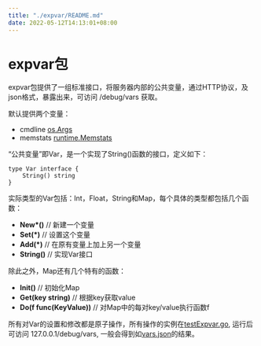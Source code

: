 ```yaml
---
title: "./expvar/README.md"
date: 2022-05-12T14:13:01+08:00
---
```

# expvar包

expvar包提供了一组标准接口，将服务器内部的公共变量，通过HTTP协议，及json格式，暴露出来，可访问 /debug/vars 获取。

默认提供两个变量：

- cmdline [os.Args](http://golang.org/pkg/os/#pkg-variables)
- memstats [runtime.Memstats](http://golang.org/pkg/runtime/#MemStats)

“公共变量”即Var，是一个实现了String()函数的接口，定义如下：

    type Var interface {
        String() string
    }

实际类型的Var包括：Int，Float，String和Map，每个具体的类型都包括几个函数：

- __New*()__      // 新建一个变量
- __Set(*)__      // 设置这个变量
- __Add(*)__      // 在原有变量上加上另一个变量
-	__String()__    // 实现Var接口

除此之外，Map还有几个特有的函数：

-	__Init()__                  // 初始化Map
-	__Get(key string)__         // 根据key获取value
-	__Do(f func(KeyValue))__    // 对Map中的每对key/value执行函数f

所有对Var的设置和修改都是原子操作，所有操作的实例在[testExpvar.go](testExpvar.go), 运行后可访问 127.0.0.1/debug/vars, 一般会得到如[vars.json](vars.json)的结果。
		
